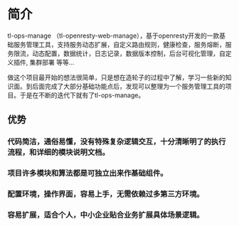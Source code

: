# 简介

tl-ops-manage （tl-openresty-web-manage），基于openresty开发的一款基础服务管理工具，支持服务动态扩展，自定义路由规则，健康检查，服务熔断，服务限流，动态配置，数据统计，日志记录，数据版本控制，后台可视化管理，自定义插件, 集群部署 等等...

做这个项目最开始的想法很简单，只是想在造轮子的过程中了解，学习一些新的知识面。到后面完成了大部分基础功能点后，发现可以整理为一个服务管理工具的项目。于是在不断的迭代下就有了tl-ops-manage。


## 优势

### 代码简洁，通俗易懂，没有特殊复杂逻辑交互，十分清晰明了的执行流程，和详细的模块说明文档。

### 项目许多模块和算法都是可独立出来作基础组件。

### 配置环境，操作界面，容易上手，无需依赖过多第三方环境。

### 容易扩展，适合个人，中小企业贴合业务扩展具体场景逻辑。

